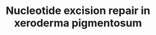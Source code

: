 ---
annotations:
- id: PW:0000130
  parent: regulatory pathway
  type: Pathway Ontology
  value: nucleotide excision repair pathway
- id: DOID:0050427
  parent: genetic disease
  type: Disease Ontology
  value: xeroderma pigmentosum
- id: PW:0000099
  parent: regulatory pathway
  type: Pathway Ontology
  value: DNA repair pathway
authors:
- Natalieh
- Fehrhart
communities:
- RareDiseases
description: This pathway describes the process of Nucleotide Excision Repair (NER)
  in Xeroderma Pigmentosum (XP).
last-edited: 2021-06-19
ndex: 463f380e-5c75-11ec-b3be-0ac135e8bacf
organisms:
- Homo sapiens
redirect_from:
- /index.php/Pathway:WP5114
- /instance/WP5114
- /instance/WP5114_rr119169
revision: r119169
schema-jsonld:
- '@context': https://schema.org/
  '@id': https://wikipathways.github.io/pathways/WP5114.html
  '@type': Dataset
  creator:
    '@type': Organization
    name: WikiPathways
  description: This pathway describes the process of Nucleotide Excision Repair (NER)
    in Xeroderma Pigmentosum (XP).
  keywords:
  - BRCA1
  - CCNH
  - 'CDK7 '
  - CETN2
  - CHD1L (ALC1)
  - CSN (COP9)
  - CUL4A
  - CUL4B
  - DDB1
  - ERCC6
  - ERCC6 (CSB)
  - ERCC8 (CSA)
  - HMGN1
  - Histone H2A
  - Histone H3
  - Histone H4
  - LIG1
  - LIG3
  - MNAT1
  - PARP1
  - PCNA
  - POLD1
  - POLD2
  - POLD3
  - POLD4
  - POLE
  - POLE2
  - POLE3
  - POLE4
  - POLH
  - POLK
  - RAD18
  - RAD23A
  - RAD23B
  - RBX1
  - RFC1
  - RFC2
  - RFC3
  - RFC4
  - RFC5
  - RPA1
  - RPA2
  - RPA3
  - SLX4
  - SLX4IP
  - TTDA/GTF2H5
  - USP7
  - UVSSA
  - XAB2
  - XPA
  - XPB/ERCC3
  - XPC
  - XPD/ERCC2
  - XPE (DDB2)
  - XPF/ERCC1
  - XPG/ERCC4
  - XRCC1
  - p34 /GTF2H3
  - p44/GTF2H2
  - p52/GTF2H4
  - p62/GTF2H1
  license: CC0
  name: 'Nucleotide excision repair in xeroderma pigmentosum '
seo: CreativeWork
title: 'Nucleotide excision repair in xeroderma pigmentosum '
wpid: WP5114
---